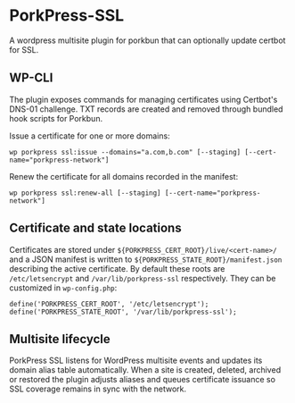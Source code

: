 # PorkPress-SSL
A wordpress multisite plugin for porkbun that can optionally update certbot for SSL.

## WP-CLI

The plugin exposes commands for managing certificates using Certbot's DNS-01
challenge. TXT records are created and removed through bundled hook scripts
for Porkbun.

Issue a certificate for one or more domains:

```
wp porkpress ssl:issue --domains="a.com,b.com" [--staging] [--cert-name="porkpress-network"]
```

Renew the certificate for all domains recorded in the manifest:

```
wp porkpress ssl:renew-all [--staging] [--cert-name="porkpress-network"]
```

## Certificate and state locations

Certificates are stored under `${PORKPRESS_CERT_ROOT}/live/<cert-name>/` and a
JSON manifest is written to `${PORKPRESS_STATE_ROOT}/manifest.json` describing
the active certificate. By default these roots are `/etc/letsencrypt` and
`/var/lib/porkpress-ssl` respectively. They can be customized in `wp-config.php`:

```
define('PORKPRESS_CERT_ROOT', '/etc/letsencrypt');
define('PORKPRESS_STATE_ROOT', '/var/lib/porkpress-ssl');
```

## Multisite lifecycle

PorkPress SSL listens for WordPress multisite events and updates its domain
alias table automatically. When a site is created, deleted, archived or
restored the plugin adjusts aliases and queues certificate issuance so SSL
coverage remains in sync with the network.
